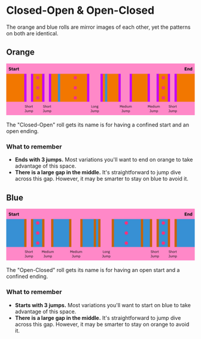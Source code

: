 # Closed-Open & Open-Closed

The orange and blue rolls are mirror images of each other, yet the patterns on both are identical.

## Orange

![Closed-Open Orange](../images/rolls/closed-open-orange-annotated.jpg)

The "Closed-Open" roll gets its name is for having a confined start and an open ending.

### What to remember

* **Ends with 3 jumps.** Most variations you'll want to end on orange to take advantage of this space.
* **There is a large gap in the middle.** It's straightforward to jump dive across this gap. However, it may be smarter to stay on blue to avoid it.

## Blue

![Open-Closed Blue](../images/rolls/open-closed-blue-annotated.jpg)

The "Open-Closed" roll gets its name is for having an open start and a confined ending.

### What to remember

* **Starts with 3 jumps.** Most variations you'll want to start on blue to take advantage of this space.
* **There is a large gap in the middle.**  It's straightforward to jump dive across this gap. However, it may be smarter to stay on orange to avoid it.
